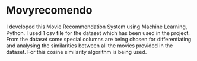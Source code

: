 # Movyrecomendo
I developed this Movie Recommendation System using Machine Learning, Python. 
I used 1 csv file for the dataset which has been used in the project. From the dataset some special columns are being chosen for differentiating and analysing the similarities between all the movies provided in the dataset. For this cosine similarity algorithm is being used.

